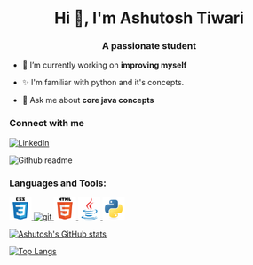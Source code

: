 <h1 align="center">Hi 👋, I'm Ashutosh Tiwari</h1>
<h3 align="center">A passionate student</h3>

- 🔭 I’m currently working on **improving myself**

- ✨ I'm familiar with python and it's concepts.

- 💬 Ask me about **core java concepts**

<h3 align="left">Connect with me</h3>
<p align="left">
  <a href="https://www.linkedin.com/in/ashutosh-tiwari-84a09127b/" target="_blank" rel="noreferrer">
        <img src="https://img.icons8.com/color/48/000000/linkedin.png" alt="LinkedIn" width="40" height="40"/>
    </a>
</p>

![Github readme](https://github.com/AshutoshTiwari0/ControllerKid/assets/141515182/de89c4c4-d130-4483-a867-bc3ac178ada2)


<h3 align="left">Languages and Tools:</h3>
<p align="left"> <a href="https://www.w3schools.com/css/" target="_blank" rel="noreferrer"> <img src="https://raw.githubusercontent.com/devicons/devicon/master/icons/css3/css3-original-wordmark.svg" alt="css3" width="40" height="40"/> </a> <a href="https://git-scm.com/" target="_blank" rel="noreferrer"> <img src="https://www.vectorlogo.zone/logos/git-scm/git-scm-icon.svg" alt="git" width="40" height="40"/> </a> <a href="https://www.w3.org/html/" target="_blank" rel="noreferrer"> <img src="https://raw.githubusercontent.com/devicons/devicon/master/icons/html5/html5-original-wordmark.svg" alt="html5" width="40" height="40"/> </a> <a href="https://www.java.com" target="_blank" rel="noreferrer"> <img src="https://raw.githubusercontent.com/devicons/devicon/master/icons/java/java-original.svg" alt="java" width="40" height="40"/> </a> <a href="https://www.python.org" target="_blank" rel="noreferrer"> <img src="https://raw.githubusercontent.com/devicons/devicon/master/icons/python/python-original.svg" alt="python" width="40" height="40"/> </a> </p>

[![Ashutosh's GitHub stats](https://github-readme-stats.vercel.app/api?username=AshutoshTiwari0)](https://github.com/AshutoshTiwari0/github-readme-stats)

[![Top Langs](https://github-readme-stats-git-masterrstaa-rickstaa.vercel.app/api/top-langs/?username=AshutoshTiwari0)](https://github.com/AshutoshTiwari0/github-readme-stats)
